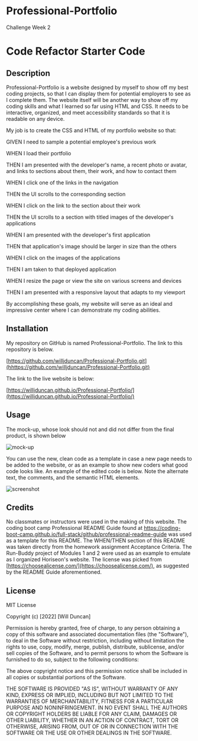 # Professional-Portfolio
Challenge Week 2

# Code Refactor Starter Code

## <Horiseon>

## Description

Professional-Portfolio is a website designed by myself to show off my best coding projects, so that I can display them for potential employers to see as I complete them. The website itself will be another way to show off my coding skills and what I learned so far using HTML and CSS. It needs to be interactive, organized, and meet accessibility standards so that it is readable on any device.  

My job is to create the CSS and HTML of my portfolio website so that: 

GIVEN I need to sample a potential employee's previous work

WHEN I load their portfolio

THEN I am presented with the developer's name, a recent photo or avatar, and links to sections about them, their work, and how to contact them

WHEN I click one of the links in the navigation

THEN the UI scrolls to the corresponding section

WHEN I click on the link to the section about their work

THEN the UI scrolls to a section with titled images of the developer's applications

WHEN I am presented with the developer's first application

THEN that application's image should be larger in size than the others

WHEN I click on the images of the applications

THEN I am taken to that deployed application

WHEN I resize the page or view the site on various screens and devices

THEN I am presented with a responsive layout that adapts to my viewport

By accomplishing these goals, my website will serve as an ideal and impressive center where I can demonstrate my coding abilities. 

<!-- 
Before the edits were done, there were a lot of div elements that made the code unclear, and a lot of repetitive styles being used in CSS. Furthermore, one of the links in the navigation page was broken, and there were no alt descriptions for the images. 

Through the project, I applied the lessons learned in module 1 on the importance of semantic elements within HTML. I figured out how to use classes in a way that minimizes the amount of code typed within CSS. I also reorganized elements so that they proceeded in a logical way that complimented the HTML layout without compromising any of the visual elements already in place. I also made extensive use of the comment system to tell the reader what changes I made, as well as to show where one section ends and another begins. The distinction between the two comment types can be seen through the use of All Caps. 

Now, the website works even better than it used to, and can serve more easily as a template or something to grow from in the future.  -->

## Installation

My repository on GitHub is named Professional-Portfolio. The link to this repository is below.

[https://github.com/willjduncan/Professional-Portfolio.git](hhttps://github.com/willjduncan/Professional-Portfolio.git)


The link to the live website is below: 

[https://willjduncan.github.io/Professional-Portfolio/](https://willjduncan.github.io/Professional-Portfolio/)


## Usage

The mock-up, whose look should not and did not differ from the final product, is shown below

![mock-up](/assets/images/mock-up.png)

You can use the new, clean code as a template in case a new page needs to be added to the website, or as an example to show new coders what good code looks like. An example of the edited code is below. Note the alternate text, the comments, and the semantic HTML elements. 

![screenshot](/assets/images/coding-screenshot.png)

## Credits

No classmates or instructors were used in the making of this website. The coding boot camp Professional README Guide found at https://coding-boot-camp.github.io/full-stack/github/professional-readme-guide was used as a template for this README. The WHEN/THEN section of this README was taken directly from the homework assignment Acceptance Criteria. The Run-Buddy project of Modules 1 and 2 were used as an example to emulate as I organized Horiseon's website.  The license was picked from [https://choosealicense.com/](https://choosealicense.com/), as suggested by the README Guide aforementioned. 

## License

MIT License

Copyright (c) [2022] [Will Duncan]

Permission is hereby granted, free of charge, to any person obtaining a copy
of this software and associated documentation files (the "Software"), to deal
in the Software without restriction, including without limitation the rights
to use, copy, modify, merge, publish, distribute, sublicense, and/or sell
copies of the Software, and to permit persons to whom the Software is
furnished to do so, subject to the following conditions:

The above copyright notice and this permission notice shall be included in all
copies or substantial portions of the Software.

THE SOFTWARE IS PROVIDED "AS IS", WITHOUT WARRANTY OF ANY KIND, EXPRESS OR
IMPLIED, INCLUDING BUT NOT LIMITED TO THE WARRANTIES OF MERCHANTABILITY,
FITNESS FOR A PARTICULAR PURPOSE AND NONINFRINGEMENT. IN NO EVENT SHALL THE
AUTHORS OR COPYRIGHT HOLDERS BE LIABLE FOR ANY CLAIM, DAMAGES OR OTHER
LIABILITY, WHETHER IN AN ACTION OF CONTRACT, TORT OR OTHERWISE, ARISING FROM,
OUT OF OR IN CONNECTION WITH THE SOFTWARE OR THE USE OR OTHER DEALINGS IN THE
SOFTWARE.